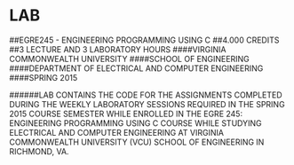 # LAB
##EGRE245 - ENGINEERING PROGRAMMING USING C
##4.000 CREDITS
##3 LECTURE AND 3 LABORATORY HOURS
####VIRGINIA COMMONWEALTH UNIVERSITY
####SCHOOL OF ENGINEERING
####DEPARTMENT OF ELECTRICAL AND COMPUTER ENGINEERING
####SPRING 2015

######LAB
    CONTAINS THE CODE FOR THE ASSIGNMENTS COMPLETED DURING THE WEEKLY LABORATORY SESSIONS REQUIRED IN THE SPRING 2015
    COURSE SEMESTER WHILE ENROLLED IN THE EGRE 245: ENGINEERING PROGRAMMING USING C COURSE WHILE STUDYING ELECTRICAL
    AND COMPUTER ENGINEERING AT VIRGINIA COMMONWEALTH UNIVERSITY (VCU) SCHOOL OF ENGINEERING IN RICHMOND, VA.

